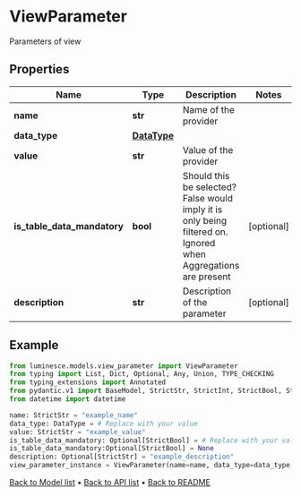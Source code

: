 # ViewParameter

Parameters of view
## Properties
Name | Type | Description | Notes
------------ | ------------- | ------------- | -------------
**name** | **str** | Name of the provider | 
**data_type** | [**DataType**](DataType.md) |  | 
**value** | **str** | Value of the provider | 
**is_table_data_mandatory** | **bool** | Should this be selected? False would imply it is only being filtered on. Ignored when Aggregations are present | [optional] 
**description** | **str** | Description of the parameter | [optional] 
## Example

```python
from luminesce.models.view_parameter import ViewParameter
from typing import List, Dict, Optional, Any, Union, TYPE_CHECKING
from typing_extensions import Annotated
from pydantic.v1 import BaseModel, StrictStr, StrictInt, StrictBool, StrictFloat, StrictBytes, Field, validator, ValidationError, conlist, constr
from datetime import datetime

name: StrictStr = "example_name"
data_type: DataType = # Replace with your value
value: StrictStr = "example_value"
is_table_data_mandatory: Optional[StrictBool] = # Replace with your value
is_table_data_mandatory:Optional[StrictBool] = None
description: Optional[StrictStr] = "example_description"
view_parameter_instance = ViewParameter(name=name, data_type=data_type, value=value, is_table_data_mandatory=is_table_data_mandatory, description=description)

```

[Back to Model list](../README.md#documentation-for-models) &#8226; [Back to API list](../README.md#documentation-for-api-endpoints) &#8226; [Back to README](../README.md)

